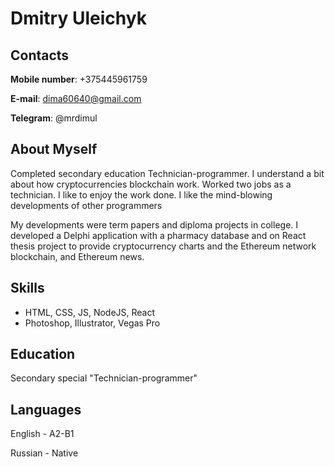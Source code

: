 # Dmitry Uleichyk
## Contacts

**Mobile number**: +375445961759

**E-mail**: dima60640@gmail.com

**Telegram**: @mrdimul

## About Myself

Completed secondary education Technician-programmer. I understand a bit about how cryptocurrencies blockchain work. Worked two jobs as a technician. I like to enjoy the work done. I like the mind-blowing developments of other programmers

My developments were term papers and diploma projects in college. I developed a Delphi application with a pharmacy database and on React thesis project to provide cryptocurrency charts and the Ethereum network blockchain, and Ethereum news.

## Skills

* HTML, CSS, JS, NodeJS, React
* Photoshop, Illustrator, Vegas Pro

## Education

Secondary special "Technician-programmer"

## Languages

English - A2-B1

Russian - Native
